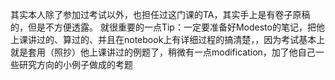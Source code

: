 其实本人除了参加过考试以外，也担任过这门课的TA，其实手上是有卷子原稿的，但是不方便透露。
就很重要的一点Tip：一定要准备好Modesto的笔记，把他上课讲过的、算过的、并且在notebook上有详细过程的搞清楚，，因为考试基本上就是套用（照抄）他上课讲过的例题了，稍微有一点modification，加了他自己一些研究方向的小例子做成的考题
